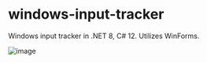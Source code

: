 # windows-input-tracker
Windows input tracker in .NET 8, C# 12. Utilizes WinForms.

![image](https://github.com/nardnob/windows-input-tracker/assets/26029755/b720a7af-c058-4552-ab48-8546e2369344)

